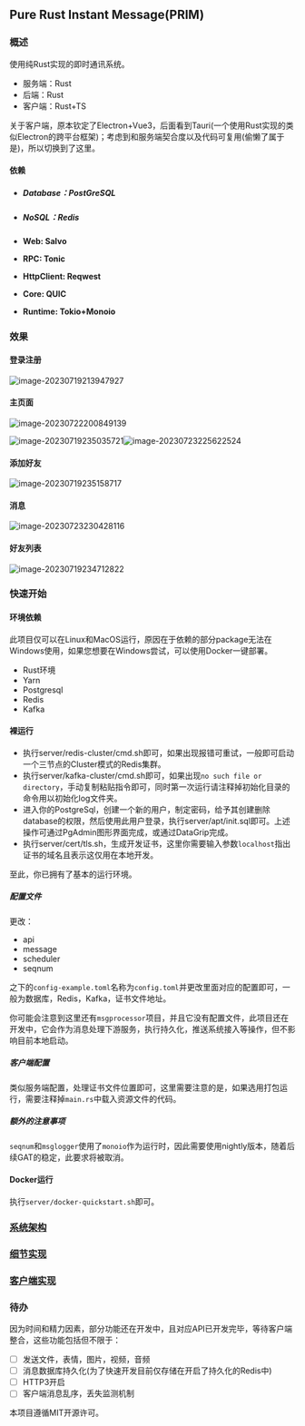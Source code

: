 ## Pure Rust Instant Message(PRIM)

### 概述

使用纯Rust实现的即时通讯系统。

- 服务端：Rust
- 后端：Rust
- 客户端：Rust+TS

关于客户端，原本钦定了Electron+Vue3，后面看到Tauri(一个使用Rust实现的类似Electron的跨平台框架)；考虑到和服务端契合度以及代码可复用(偷懒了属于是)，所以切换到了这里。

#### 依赖

- ##### Database：PostGreSQL

- ##### NoSQL：Redis

- **Web: Salvo**

- **RPC: Tonic**

- **HttpClient: Reqwest**

- **Core: QUIC**

- **Runtime: Tokio+Monoio**

### 效果

#### 登录注册

![image-20230719213947927](./doc/image-20230719213947927.png)

#### 主页面

![image-20230722200849139](./doc/image-20230722200849139.png)

![image-20230719235035721](./doc/image-20230719235035721.png)![image-20230723225622524](./doc/image-20230723225622524.png)

#### 添加好友

![image-20230719235158717](./doc/image-20230719235158717.png)

#### 消息

![image-20230723230428116](./doc/image-20230723230428116.png)

#### 好友列表

![image-20230719234712822](./doc/image-20230719234712822.png)

### 快速开始

#### 环境依赖

此项目仅可以在Linux和MacOS运行，原因在于依赖的部分package无法在Windows使用，如果您想要在Windows尝试，可以使用Docker一键部署。

- Rust环境
- Yarn
- Postgresql
- Redis
- Kafka

#### 裸运行

- 执行server/redis-cluster/cmd.sh即可，如果出现报错可重试，一般即可启动一个三节点的Cluster模式的Redis集群。
- 执行server/kafka-cluster/cmd.sh即可，如果出现`no such file or directory`，手动复制粘贴指令即可，同时第一次运行请注释掉初始化目录的命令用以初始化log文件夹。
- 进入你的PostgreSql，创建一个新的用户，制定密码，给予其创建删除database的权限，然后使用此用户登录，执行server/apt/init.sql即可。上述操作可通过PgAdmin图形界面完成，或通过DataGrip完成。
- 执行server/cert/tls.sh，生成开发证书，这里你需要输入参数`localhost`指出证书的域名且表示这仅用在本地开发。

至此，你已拥有了基本的运行环境。

##### 配置文件

更改：

- api
- message
- scheduler
- seqnum

之下的`config-example.toml`名称为`config.toml`并更改里面对应的配置即可，一般为数据库，Redis，Kafka，证书文件地址。

你可能会注意到这里还有`msgprocessor`项目，并且它没有配置文件，此项目还在开发中，它会作为消息处理下游服务，执行持久化，推送系统接入等操作，但不影响目前本地启动。

##### 客户端配置

类似服务端配置，处理证书文件位置即可，这里需要注意的是，如果选用打包运行，需要注释掉`main.rs`中载入资源文件的代码。

##### 额外的注意事项

`seqnum`和`msglogger`使用了`monoio`作为运行时，因此需要使用nightly版本，随着后续GAT的稳定，此要求将被取消。

#### Docker运行

执行`server/docker-quickstart.sh`即可。

### [系统架构](./doc/1.md)

### [细节实现](./doc/2.md)

### [客户端实现](./doc/3.md)

### 待办

因为时间和精力因素，部分功能还在开发中，且对应API已开发完毕，等待客户端整合，这些功能包括但不限于：

 - [ ] 发送文件，表情，图片，视频，音频
 - [ ] 消息数据库持久化(为了快速开发目前仅存储在开启了持久化的Redis中)
 - [ ] HTTP3开启
 - [ ] 客户端消息乱序，丢失监测机制

本项目遵循MIT开源许可。
